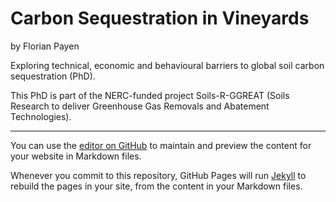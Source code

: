 # Carbon Sequestration in Vineyards
by Florian Payen

Exploring technical, economic and behavioural barriers to global soil carbon sequestration (PhD). 

This PhD is part of the NERC-funded project Soils-R-GGREAT (Soils Research to deliver Greenhouse Gas Removals and Abatement Technologies).

---

You can use the [editor on GitHub](https://github.com/f-payen/carbon-sequestration-in-vineyards/edit/gh-pages/index.md) to maintain and preview the content for your website in Markdown files.

Whenever you commit to this repository, GitHub Pages will run [Jekyll](https://jekyllrb.com/) to rebuild the pages in your site, from the content in your Markdown files.
